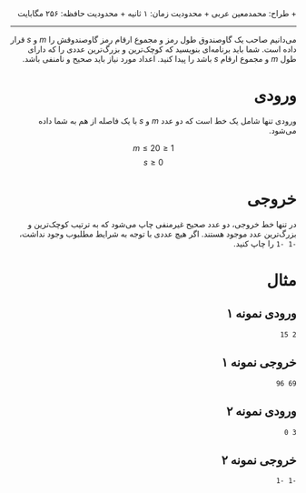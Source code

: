 <div dir="rtl">
+ طراح: محمدمعین عربی
+ محدودیت زمان: ۱ ثانیه
+ محدودیت حافظه: ۲۵۶ مگابایت

----------
می‌دانیم صاحب یک گاوصندوق طول رمز و مجموع ارقام رمز گاوصندوقش را $m$ و $s$ قرار داده است. شما باید برنامه‌ای بنویسید که کوچک‌ترین و بزرگ‌ترین عددی را که دارای طول $m$ و مجموع ارقام $s$ باشد را پیدا کنید. اعداد مورد نیاز باید صحیح و نامنفی باشد.

# ورودی

ورودی تنها شامل یک خط است که دو عدد $m$ و $s$ با یک فاصله از هم به شما داده می‌شود.

$$ 1 \le m \le 20 $$
$$ 0 \le s $$

# خروجی

در تنها خط خروجی، دو عدد صحیح غیرمنفی چاپ می‌شود که به ترتیب کوچک‌ترین و بزرگ‌ترین عدد موجود هستند. اگر هیچ عددی با توجه به شرایط مطلبوب وجود نداشت، `-1 -1` را چاپ کنید.

# مثال

## ورودی نمونه ۱

```
2 15
```

## خروجی نمونه ۱

```
69 96
```


## ورودی نمونه ۲

```
3 0
```

## خروجی نمونه ۲

```
-1 -1
```

</div